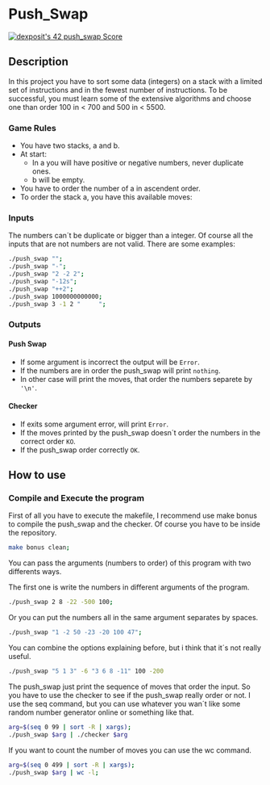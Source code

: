  # Push_Swap
 [![dexposit's 42 push_swap Score](https://badge42.vercel.app/api/v2/cl2hrwxk3011709jppzcysckf/project/2527793)](https://github.com/JaeSeoKim/badge42)
## Description
In this project you have to sort some data (integers) on a stack with a limited set of instructions and in the fewest number of instructions. To be successful, you must learn some of the extensive algorithms and choose one than order 100 in < 700 and 500 in < 5500.
### Game Rules
 - You have two stacks, a and b.
 - At start:
   - In a you will have positive or negative numbers, never duplicate ones.
   - b will be empty.
 - You have to order the number of a in ascendent order.
 - To order the stack a, you have this available moves:
### Inputs
The numbers can´t be duplicate or bigger than a integer. Of course all the inputs that are not numbers are not valid. There are some examples:
```bash
./push_swap "";
./push_swap "-";
./push_swap "2 -2 2";
./push_swap "-12s";
./push_swap "++2";
./push_swap 1000000000000;
./push_swap 3 -1 2 "     ";
```
### Outputs
#### Push Swap
- If some argument is incorrect the output will be `Error`.
- If the numbers are in order the push_swap will print `nothing`.
- In other case will print the moves, that order the numbers separete by `'\n'`.
#### Checker
- If exits some argument error, will print `Error`.
- If the moves printed by the push_swap doesn´t order the numbers in the correct order `KO`.
- If the push_swap order correctly `OK`.
## How to use
### Compile and Execute the program
First of all you have to execute the makefile, I recommend use make bonus to compile the push_swap and the checker. Of course you have to be inside the repository.
```bash
make bonus clean;
```
You can pass the arguments (numbers to order) of this program with two differents ways.

The first one is write the numbers in different arguments of the program.
```bash
./push_swap 2 8 -22 -500 100;
```
Or you can put the numbers all in the same argument separates by spaces.
```bash
./push_swap "1 -2 50 -23 -20 100 47";
```
You can combine the options explaining before, but i think that it´s not really useful.
```bash
./push_swap "5 1 3" -6 "3 6 8 -11" 100 -200
```
The push_swap just print the sequence of moves that order the input.  So you have to use the checker to see if the push_swap really order or not.
I use the seq command, but you can use whatever you wan´t like some random number generator online or something like that.
```bash
arg=$(seq 0 99 | sort -R | xargs);
./push_swap $arg | ./checker $arg
```
If you want to count the number of moves you can use the wc command.
```bash
arg=$(seq 0 499 | sort -R | xargs);
./push_swap $arg | wc -l;
```
